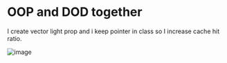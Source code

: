 # OOP and DOD together

I create vector light prop and i keep pointer in class so I increase cache hit ratio.

![image](https://user-images.githubusercontent.com/48163717/184927013-d4c1f21e-a2a6-4f01-bab7-24c1be3f78fc.png)

